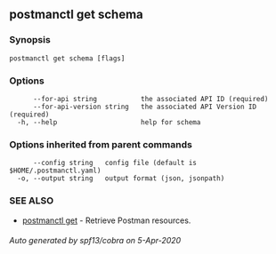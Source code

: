## postmanctl get schema



### Synopsis



```
postmanctl get schema [flags]
```

### Options

```
      --for-api string           the associated API ID (required)
      --for-api-version string   the associated API Version ID (required)
  -h, --help                     help for schema
```

### Options inherited from parent commands

```
      --config string   config file (default is $HOME/.postmanctl.yaml)
  -o, --output string   output format (json, jsonpath)
```

### SEE ALSO

* [postmanctl get](postmanctl_get.md)	 - Retrieve Postman resources.

###### Auto generated by spf13/cobra on 5-Apr-2020

